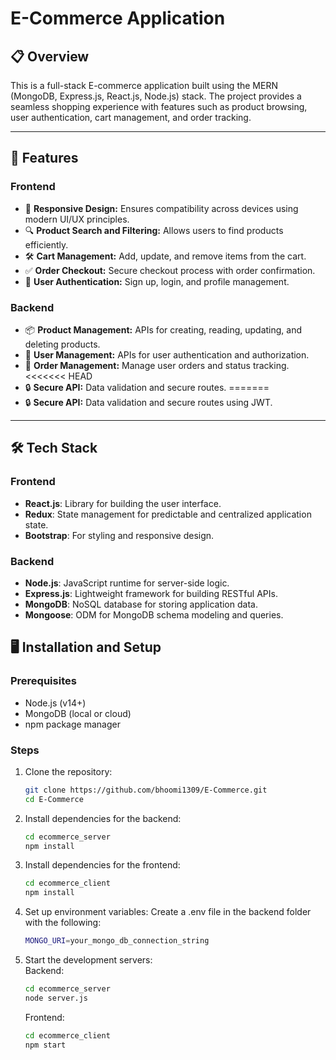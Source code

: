 # E-Commerce Application

## 📋 Overview
This is a full-stack E-commerce application built using the MERN (MongoDB, Express.js, React.js, Node.js) stack. The project provides a seamless shopping experience with features such as product browsing, user authentication, cart management, and order tracking.

---

## 🚀 Features

### Frontend
- 🛒 **Responsive Design:** Ensures compatibility across devices using modern UI/UX principles.
- 🔍 **Product Search and Filtering:** Allows users to find products efficiently.
- 🛠️ **Cart Management:** Add, update, and remove items from the cart.
- ✅ **Order Checkout:** Secure checkout process with order confirmation.
- 🔐 **User Authentication:** Sign up, login, and profile management.

### Backend
- 📦 **Product Management:** APIs for creating, reading, updating, and deleting products.
- 👤 **User Management:** APIs for user authentication and authorization.
- 🛒 **Order Management:** Manage user orders and status tracking.
<<<<<<< HEAD
- 🔒 **Secure API:** Data validation and secure routes.
=======
- 🔒 **Secure API:** Data validation and secure routes using JWT.

---

## 🛠️ Tech Stack

### Frontend
- **React.js**: Library for building the user interface.
- **Redux**: State management for predictable and centralized application state.
- **Bootstrap**: For styling and responsive design.

### Backend
- **Node.js**: JavaScript runtime for server-side logic.
- **Express.js**: Lightweight framework for building RESTful APIs.
- **MongoDB**: NoSQL database for storing application data.
- **Mongoose**: ODM for MongoDB schema modeling and queries.


## 🖥️ Installation and Setup

### Prerequisites
- Node.js (v14+)
- MongoDB (local or cloud)
- npm package manager

### Steps
1. Clone the repository:
    ```bash
    git clone https://github.com/bhoomi1309/E-Commerce.git
    cd E-Commerce
2. Install dependencies for the backend:
    ```bash
    cd ecommerce_server
    npm install
3. Install dependencies for the frontend:
    ```bash
    cd ecommerce_client
    npm install
4. Set up environment variables:
    Create a .env file in the backend folder with the following:
    ```bash
    MONGO_URI=your_mongo_db_connection_string
5. Start the development servers:   
      Backend:
    ```bash
    cd ecommerce_server
    node server.js
    ```
      Frontend:
    ```bash
    cd ecommerce_client
    npm start
